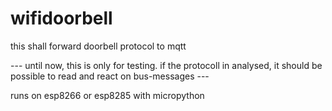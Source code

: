 # wifidoorbell
this shall forward  doorbell protocol to mqtt

--- until now, this is only for testing. if the protocoll in analysed, it should be possible to read and react on bus-messages ---

runs on esp8266 or esp8285 with micropython
